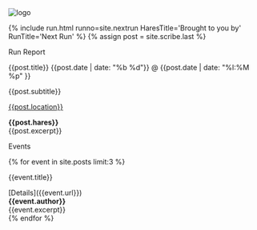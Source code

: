 <img src="{{ '/assets/img/NH4_Front_Page.jpg' | prepend: site.baseurl }}" id="about-img" alt="logo">

{% include run.html runno=site.nextrun HaresTitle='Brought to you by' RunTitle='Next Run' %}
{% assign post = site.scribe.last %}
<div class="h2">
     <p class="page-title__text">Run Report</p>
     <p class="page-title__subtext">{{post.title}} {{post.date | date: "%b %d"}} @ {{post.date | date: "%I:%M %p" }}</p>
     <div class="page-title__subtitle">{{post.subtitle}}</div>
</div>

[{{post.location}}]({{post.url}})
<div class="page-title__subtext"><strong>{{post.hares}}</strong></div>
<div>{{post.excerpt}}</div>

<div class="h2"><p class="page-title__text">Events</p></div>

{% for event in site.posts limit:3 %}
<div class="h2">
     <p class="page-title__subtext">{{event.title}}</p>
</div>
[Details]({{event.url}})
<div class="page-title__subtext"><strong>{{event.author}}</strong></div>
<div>{{event.excerpt}}</div>
{% endfor %}
